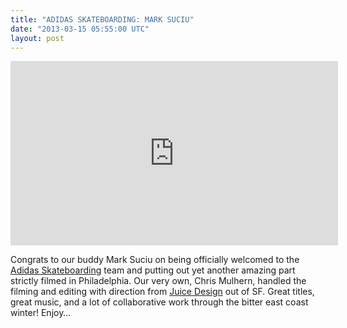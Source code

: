 ```yaml
---
title: "ADIDAS SKATEBOARDING: MARK SUCIU"
date: "2013-03-15 05:55:00 UTC"
layout: post
---
```


<p><iframe frameborder="0" height="295" src="https://www.youtube.com/embed/redN-JcM0Fc?rel=0" width="524"></iframe></p>
<p>Congrats to our buddy Mark Suciu on being officially welcomed to the <a href="https://www.adidas.com/com/apps/skateboarding/">Adidas Skateboarding</a> team and putting out yet another amazing part strictly filmed in Philadelphia. Our very own, Chris Mulhern, handled the filming and editing with direction from <a href="https://juicedesign.com/">Juice Design</a> out of SF. Great titles, great music, and a lot of collaborative work through the bitter east coast winter! Enjoy&#8230;</p>
